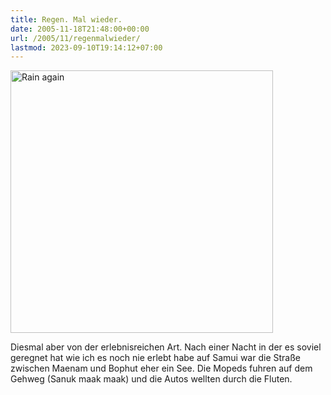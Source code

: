 ```yaml
---
title: Regen. Mal wieder.
date: 2005-11-18T21:48:00+00:00
url: /2005/11/regenmalwieder/
lastmod: 2023-09-10T19:14:12+07:00
---
```

[<img width="420" src="//static.flickr.com/26/64662529_d75318e958.jpg" alt="Rain again" />][1]

Diesmal aber von der erlebnisreichen Art. Nach einer Nacht in der es soviel geregnet hat wie ich es noch nie erlebt habe auf Samui war die Straße zwischen Maenam und Bophut eher ein See. Die Mopeds fuhren auf dem Gehweg (Sanuk maak maak) und die Autos wellten durch die Fluten.

 [1]: http://www.flickr.com/photos/schreibblogade/64662529/ "Rain again"
